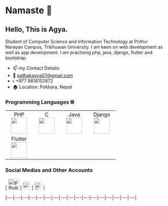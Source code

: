 # Namaste :pray:


## Hello, This is Agya. 
Student of Computer Science and Information Technology at Prithvi Narayan Campus, Tribhuwan University. I am keen on web development as well as app development. I am practising php, java, django, flutter and bootstrap. 


- 📫 my Contact Details: 
- :email: pathakagya07@gmail.com        
- :telephone_receiver: +977 9816152872
- 🏠 Location: Pokhara, Nepal

### Programming Languages 🌐
<table>
  <tbody>
    <tr valign="top">
      <td width="20%" align="center">
        <span>PHP</span><br>
        <img height="50px" src="https://cdn.svgporn.com/logos/php.svg">
      </td>
      <td width="20%" align="center">
        <span>C</span><br>
        <img height="50px" src="https://cdn.svgporn.com/logos/c.svg">
      </td>
      <td width="20%" align="center">
        <span>Java</span><br>
        <img height="50px" src="https://cdn.svgporn.com/logos/java.svg">
      </td>
      <td width="20%" align="center">
        <span>Django</span><br>
        <img height="50px" src="https://cdn.svgporn.com/logos/django.svg">
      </td>
    </tr>
    <td width="20%" align="center">
        <span>Flutter</span><br>
        <img height="50px" src="https://cdn.svgporn.com/logos/flutter.svg">
      </td>
    
  </tbody>
</table>

### Social Medias and Other Accounts

| [<img src="https://cdn.svgporn.com/logos/github-octocat.svg" alt="github logo" width="34">](https://github.com/agya09) | <a href="https://www.instagram.com/agya_pathak/"><img width="24" src="https://cdn.cdnlogo.com/logos/i/92/instagram.svg"></a> | [<img src="https://cdn.svgporn.com/logos/facebook.svg" alt="fb logo" width="24">](https://www.facebook.com/agya.pathak.927) |


|---|---|---|---|---|---|---|---|---|---|---|---|---|---|---|---|---|
